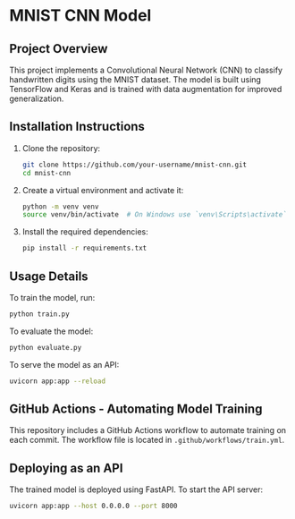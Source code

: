 # MNIST CNN Model

## Project Overview
This project implements a Convolutional Neural Network (CNN) to classify handwritten digits using the MNIST dataset. The model is built using TensorFlow and Keras and is trained with data augmentation for improved generalization.

## Installation Instructions
1. Clone the repository:
   ```sh
   git clone https://github.com/your-username/mnist-cnn.git
   cd mnist-cnn
   ```
2. Create a virtual environment and activate it:
   ```sh
   python -m venv venv
   source venv/bin/activate  # On Windows use `venv\Scripts\activate`
   ```
3. Install the required dependencies:
   ```sh
   pip install -r requirements.txt
   ```

## Usage Details
To train the model, run:
```sh
python train.py
```
To evaluate the model:
```sh
python evaluate.py
```
To serve the model as an API:
```sh
uvicorn app:app --reload
```

## GitHub Actions - Automating Model Training
This repository includes a GitHub Actions workflow to automate training on each commit. The workflow file is located in `.github/workflows/train.yml`.

## Deploying as an API
The trained model is deployed using FastAPI. To start the API server:
```sh
uvicorn app:app --host 0.0.0.0 --port 8000
```


